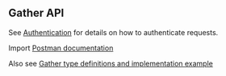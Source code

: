 ## Gather API

See [Authentication](../readme.md#authentication) for details on how to authenticate requests.

Import [Postman documentation](../postman/readme.md)

Also see [Gather type definitions and implementation example](../../src/gather.ts) 
